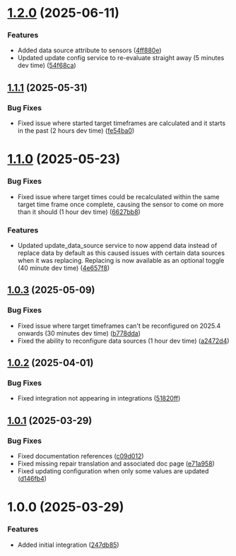 # [1.2.0](https://github.com/BottlecapDave/homeassistant-targettimeframes/compare/v1.1.1...v1.2.0) (2025-06-11)


### Features

* Added data source attribute to sensors ([4ff880e](https://github.com/BottlecapDave/homeassistant-targettimeframes/commit/4ff880ebda435371c3e55cc86e4440f8e29a7f89))
* Updated update config service to re-evaluate straight away (5 minutes dev time) ([54f68ca](https://github.com/BottlecapDave/homeassistant-targettimeframes/commit/54f68ca6fa2c5f4d65ed0c899aea87fc5afc1aa9))

## [1.1.1](https://github.com/BottlecapDave/homeassistant-targettimeframes/compare/v1.1.0...v1.1.1) (2025-05-31)


### Bug Fixes

* Fixed issue where started target timeframes are calculated and it starts in the past (2 hours dev time) ([fe54ba0](https://github.com/BottlecapDave/homeassistant-targettimeframes/commit/fe54ba036c10af23cd2d4a2ee495b6b6123ee025))

# [1.1.0](https://github.com/BottlecapDave/homeassistant-targettimeframes/compare/v1.0.4...v1.1.0) (2025-05-23)


### Bug Fixes

* Fixed issue where target times could be recalculated within the same target time frame once complete, causing the sensor to come on more than it should (1 hour dev time) ([6627bb8](https://github.com/BottlecapDave/homeassistant-targettimeframes/commit/6627bb88a02704b845cd425745193fe8a1e5017a))


### Features

* Updated update_data_source service to now append data instead of replace data by default as this caused issues with certain data sources when it was replacing. Replacing is now available as an optional toggle (40 minute dev time) ([4e657f8](https://github.com/BottlecapDave/homeassistant-targettimeframes/commit/4e657f83436beca8261a47f48cf730520cfd8185))

## [1.0.3](https://github.com/BottlecapDave/homeassistant-targettimeframes/compare/v1.0.2...v1.0.3) (2025-05-09)


### Bug Fixes

* Fixed issue where target timeframes can't be reconfigured on 2025.4 onwards (30 minutes dev time) ([b778dda](https://github.com/BottlecapDave/homeassistant-targettimeframes/commit/b778ddae183358f706f3840bfd17d3720553d867))
* Fixed the ability to reconfigure data sources (1 hour dev time) ([a2472d4](https://github.com/BottlecapDave/homeassistant-targettimeframes/commit/a2472d4cd9a279325485e6a6aaab011f12761605))

## [1.0.2](https://github.com/BottlecapDave/homeassistant-targettimeframes/compare/v1.0.1...v1.0.2) (2025-04-01)


### Bug Fixes

* Fixed integration not appearing in integrations ([51820ff](https://github.com/BottlecapDave/homeassistant-targettimeframes/commit/51820fff765b63bad931d54b9a89c44346003d91))

## [1.0.1](https://github.com/BottlecapDave/homeassistant-targettimeframes/compare/v1.0.0...v1.0.1) (2025-03-29)


### Bug Fixes

* Fixed documentation references ([c09d012](https://github.com/BottlecapDave/homeassistant-targettimeframes/commit/c09d01291b1f65d43589ce81f3098c658e4ba676))
* Fixed missing repair translation and associated doc page ([e71a958](https://github.com/BottlecapDave/homeassistant-targettimeframes/commit/e71a958e7c69f5b9e6ff9ba316593eca6598ced9))
* Fixed updating configuration when only some values are updated ([d146fb4](https://github.com/BottlecapDave/homeassistant-targettimeframes/commit/d146fb4c0f2db46da56e5076a6ffd90947d22066))

# 1.0.0 (2025-03-29)


### Features

* Added initial integration ([247db85](https://github.com/BottlecapDave/homeassistant-targettimeframes/commit/247db859e3d3f417ab2170e00515ad7328b9e320))

